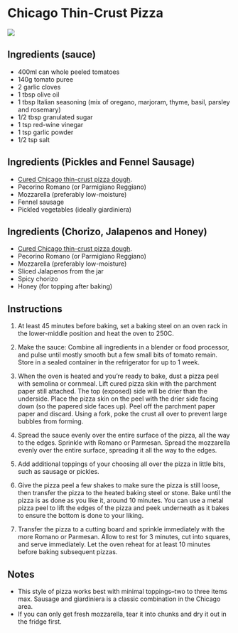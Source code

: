# Chicago Thin-Crust Pizza
![](https://web.archive.org/web/20230318000402im_/https://static01.nyt.com/images/2023/03/22/multimedia/17kenjirex4-pizza-fbcw/17kenjirex4-pizza-fbcw-articleLarge.jpg?w=1280&q=75)

## Ingredients (sauce)
- 400ml can whole peeled tomatoes
- 140g tomato puree
- 2 garlic cloves
- 1 tbsp olive oil
- 1 tbsp Italian seasoning (mix of oregano, marjoram, thyme, basil, parsley and rosemary)
- 1/2 tbsp granulated sugar
- 1 tsp red-wine vinegar
- 1 tsp garlic powder
- 1/2 tsp salt

## Ingredients (Pickles and Fennel Sausage)
- [Cured Chicago thin-crust pizza dough](../bread/chicago-thin-crust.md).
- Pecorino Romano (or Parmigiano Reggiano)
- Mozzarella (preferably low-moisture)
- Fennel sausage
- Pickled vegetables (ideally giardiniera)

## Ingredients (Chorizo, Jalapenos and Honey)
- [Cured Chicago thin-crust pizza dough](../bread/chicago-thin-crust.md).
- Pecorino Romano (or Parmigiano Reggiano)
- Mozzarella (preferably low-moisture)
- Sliced Jalapenos from the jar
- Spicy chorizo
- Honey (for topping after baking)

## Instructions
1. At least 45 minutes before baking, set a baking steel on an oven rack in the lower-middle position and heat the oven to 250C.

2. Make the sauce: Combine all ingredients in a blender or food processor, and pulse until mostly smooth but a few small bits of tomato remain. 
   Store in a sealed container in the refrigerator for up to 1 week.

3. When the oven is heated and you’re ready to bake, dust a pizza peel with semolina or cornmeal. 
   Lift cured pizza skin with the parchment paper still attached. 
   The top (exposed) side will be drier than the underside. 
   Place the pizza skin on the peel with the drier side facing down (so the papered side faces up). 
   Peel off the parchment paper paper and discard. 
   Using a fork, poke the crust all over to prevent large bubbles from forming.

4. Spread the sauce evenly over the entire surface of the pizza, all the way to the edges. 
   Sprinkle with Romano or Parmesan. 
   Spread the mozzarella evenly over the entire surface, spreading it all the way to the edges. 
   
5. Add additional toppings of your choosing all over the pizza in little bits, such as sausage or pickles.

6. Give the pizza peel a few shakes to make sure the pizza is still loose, then transfer the pizza to the heated baking steel or stone. 
   Bake until the pizza is as done as you like it, around 10 minutes. 
   You can use a metal pizza peel to lift the edges of the pizza and peek underneath as it bakes to ensure the bottom is done to your liking.

7. Transfer the pizza to a cutting board and sprinkle immediately with the more Romano or Parmesan. 
   Allow to rest for 3 minutes, cut into squares, and serve immediately. 
   Let the oven reheat for at least 10 minutes before baking subsequent pizzas.

## Notes
- This style of pizza works best with minimal toppings–two to three items max. Sausage and giardiniera is a classic combination in the Chicago area.
- If you can only get fresh mozzarella, tear it into chunks and dry it out in the fridge first.